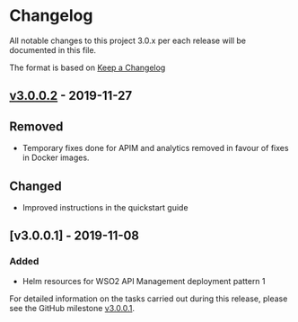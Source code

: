 # Changelog
All notable changes to this project 3.0.x per each release will be documented in this file.

The format is based on [Keep a Changelog](https://keepachangelog.com/en/1.0.0/)

## [v3.0.0.2] - 2019-11-27

## Removed
- Temporary fixes done for APIM and analytics removed in favour of fixes in Docker images.

## Changed
- Improved instructions in the quickstart guide

## [v3.0.0.1] - 2019-11-08

### Added
- Helm resources for WSO2 API Management deployment pattern 1

For detailed information on the tasks carried out during this release, please see the GitHub milestone
[v3.0.0.1](https://github.com/wso2/kubernetes-apim/milestone/6).

[v3.0.0.2]: https://github.com/wso2/kubernetes-apim/compare/v3.0.0.1...v3.0.0.2